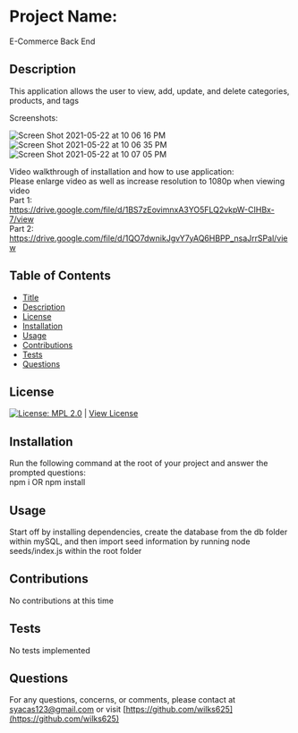 
# Project Name:
E-Commerce Back End

## Description
This application allows the user to view, add, update, and delete categories, products, and tags

Screenshots:  

![Screen Shot 2021-05-22 at 10 06 16 PM](https://user-images.githubusercontent.com/76915726/119245900-c4e13680-bb4a-11eb-9329-054a8f695c0d.png)
![Screen Shot 2021-05-22 at 10 06 35 PM](https://user-images.githubusercontent.com/76915726/119245902-c7439080-bb4a-11eb-835b-d6ce9008fc3c.png)
![Screen Shot 2021-05-22 at 10 07 05 PM](https://user-images.githubusercontent.com/76915726/119245903-c90d5400-bb4a-11eb-898a-8ee848b06af2.png)


Video walkthrough of installation and how to use application:  
Please enlarge video as well as increase resolution to 1080p when viewing video  
Part 1:  
https://drive.google.com/file/d/1BS7zEovimnxA3YO5FLQ2vkpW-CIHBx-7/view  
Part 2:  
https://drive.google.com/file/d/1QO7dwnikJgvY7yAQ6HBPP_nsaJrrSPal/view  

## Table of Contents
- [Title](#Project-Name)
- [Description](#Description)
- [License](#License)
- [Installation](#Installation)
- [Usage](#Usage)
- [Contributions](#Contributions)
- [Tests](#Tests)
- [Questions](#Questions)

## License
[![License: MPL 2.0](https://img.shields.io/badge/License-MPL%202.0-brightgreen.svg)](https://opensource.org/licenses/MPL-2.0) | [View License](https://opensource.org/licenses/MPL-2.0)

## Installation 
Run the following command at the root of your project and answer the prompted questions:  
npm i OR npm install

## Usage
Start off by installing dependencies, create the database from the db folder within mySQL, and then import seed information by running node seeds/index.js within the root folder

## Contributions
No contributions at this time

## Tests
No tests implemented

## Questions
For any questions, concerns, or comments, please contact at syacas123@gmail.com or visit [https://github.com/wilks625](https://github.com/wilks625)
